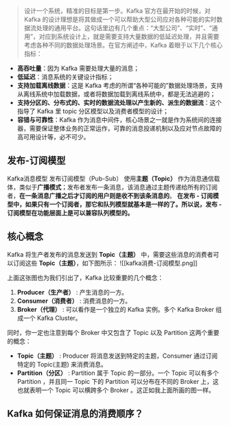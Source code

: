 >设计一个系统，精准的目标是第一步。Kafka 官方在最开始的时候，对 Kafka 的设计理想是将其做成一个可以帮助大型公司应对各种可能的实时数据流处理的通用平台。这句话里边有几个重点：“大型公司”、“实时”、“通用”，对应到系统设计上，就是需要支持大量数据的低延迟处理，并且需要考虑各种不同的数据处理场景。在官方阐述中，Kafka 着眼于以下几个核心指标：
- **高吞吐量**：因为 Kafka 需要处理大量的消息；
- **低延迟**：消息系统的关键设计指标；
- **支持加载离线数据**：这是 Kafka 考虑的所谓“各种可能的”数据处理场景，支持从离线系统中加载数据，或者将数据加载到离线系统中，都是无法逃避的；
- **支持分区的、分布式的、实时的数据流处理以产生新的、派生的数据流**：这个指导了 Kafka 里 topic 分区模型以及消费者模型的设计；
- **容错与可靠性**：Kafka 作为消息中间件，核心场景之一就是作为系统间的连接器，需要保证整体业务的正常运作，可靠的消息投递机制以及应对节点故障的高可用设计等，必不可少。
## 发布-订阅模型
Kafka消息模型
发布订阅模型（Pub-Sub） 使用**主题（Topic）** 作为消息通信载体，类似于**广播模式**；发布者发布一条消息，该消息通过主题传递给所有的订阅者，**在一条消息广播之后才订阅的用户则是收不到该条消息的**。
**在发布 - 订阅模型中，如果只有一个订阅者，那它和队列模型就基本是一样的了。所以说，发布 - 订阅模型在功能层面上是可以兼容队列模型的。**
## 核心概念
Kafka 将生产者发布的消息发送到 **Topic（主题）** 中，需要这些消息的消费者可以订阅这些 **Topic（主题）**，如下图所示：
![[kafka消费-订阅模型.png]]

上面这张图也为我们引出了，Kafka 比较重要的几个概念：

1. **Producer（生产者）** : 产生消息的一方。
2. **Consumer（消费者）** : 消费消息的一方。
3. **Broker（代理）** : 可以看作是一个独立的 Kafka 实例。多个 Kafka Broker 组成一个 Kafka Cluster。

同时，你一定也注意到每个 Broker 中又包含了 Topic 以及 Partition 这两个重要的概念：

- **Topic（主题）** : Producer 将消息发送到特定的主题，Consumer 通过订阅特定的 Topic(主题) 来消费消息。
- **Partition（分区）** : Partition 属于 Topic 的一部分。一个 Topic 可以有多个 Partition ，并且同一 Topic 下的 Partition 可以分布在不同的 Broker 上，这也就表明一个 Topic 可以横跨多个 Broker 。这正如我上面所画的图一样。
## Kafka 如何保证消息的消费顺序？
